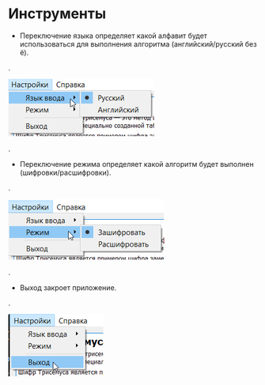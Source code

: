 # Инструменты

- Переключение языка определяет какой алфавит будет использоваться для выполнения алгоритма (английский/русский без ё).

.

![Переключение языка](Язык.jpg)

.

- Переключение режима определяет какой алгоритм будет выполнен (шифровки/расшифровки).

.

![Переключение режима](Режим.jpg)

.

- Выход закроет приложение.

.

![Выход](Выход.jpg)